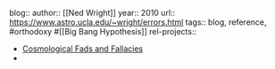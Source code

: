 blog::
author:: [[Ned Wright]]
year:: 2010
url:: https://www.astro.ucla.edu/~wright/errors.html
tags:: blog, reference, #orthodoxy #[[Big Bang Hypothesis]]
rel-projects::


- [Cosmological Fads and Fallacies](https://www.astro.ucla.edu/~wright/errors.html)
-
